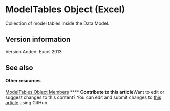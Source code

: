 
# ModelTables Object (Excel)

Collection of model tables inside the Data Model.


## Version information

Version Added: Excel 2013 


## See also


#### Other resources


 [ModelTables Object Members](d0b0e342-d7ad-46e7-1d60-8e5297b9e2fb.md)
****   **Contribute to this article**Want to edit or suggest changes to this content? You can edit and submit changes to  [this article](https://github.com/jhershey00/VBA_Excel_Test/OpenXMLCon/articles/1d1cda4a-2472-4f1e-2725-cc39b2cf086c.md) using GitHub.

